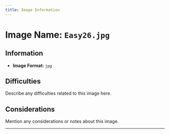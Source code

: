 ```yaml
---
title: Image Information
---
```


# Image Name: `Easy26.jpg`

## Information

- **Image Format:** `jpg`

## Difficulties

Describe any difficulties related to this image here.

## Considerations

Mention any considerations or notes about this image.

---
